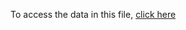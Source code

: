 To access the data in this file, [click here](https://drive.google.com/drive/folders/1d78455gAgJmL3cVwCHooQBqqF8Cp3rxg?usp=sharing)